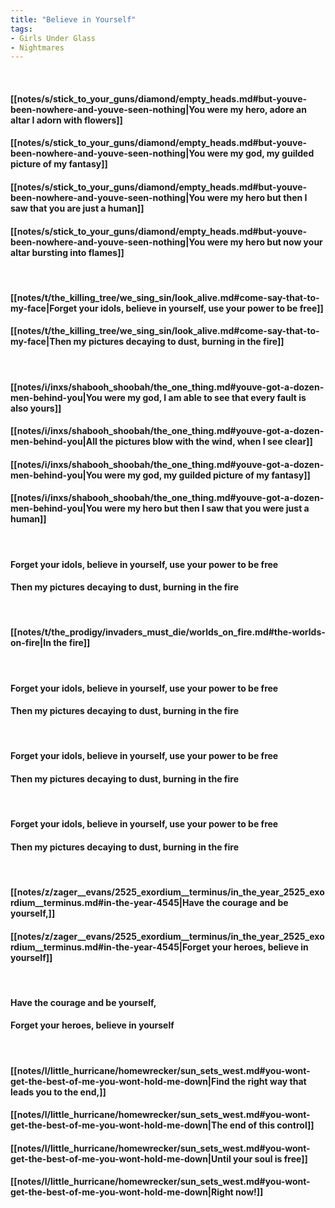 ```yaml
---
title: "Believe in Yourself"
tags:
- Girls Under Glass
- Nightmares
---
```

&nbsp;
#### [[notes/s/stick_to_your_guns/diamond/empty_heads.md#but-youve-been-nowhere-and-youve-seen-nothing|You were my hero, adore an altar I adorn with flowers]]
#### [[notes/s/stick_to_your_guns/diamond/empty_heads.md#but-youve-been-nowhere-and-youve-seen-nothing|You were my god, my guilded picture of my fantasy]]
#### [[notes/s/stick_to_your_guns/diamond/empty_heads.md#but-youve-been-nowhere-and-youve-seen-nothing|You were my hero but then I saw that you are just a human]]
#### [[notes/s/stick_to_your_guns/diamond/empty_heads.md#but-youve-been-nowhere-and-youve-seen-nothing|You were my hero but now your altar bursting into flames]]
&nbsp;
#### [[notes/t/the_killing_tree/we_sing_sin/look_alive.md#come-say-that-to-my-face|Forget your idols, believe in yourself, use your power to be free]]
#### [[notes/t/the_killing_tree/we_sing_sin/look_alive.md#come-say-that-to-my-face|Then my pictures decaying to dust, burning in the fire]]
&nbsp;
#### [[notes/i/inxs/shabooh_shoobah/the_one_thing.md#youve-got-a-dozen-men-behind-you|You were my god, I am able to see that every fault is also yours]]
#### [[notes/i/inxs/shabooh_shoobah/the_one_thing.md#youve-got-a-dozen-men-behind-you|All the pictures blow with the wind, when I see clear]]
#### [[notes/i/inxs/shabooh_shoobah/the_one_thing.md#youve-got-a-dozen-men-behind-you|You were my god, my guilded picture of my fantasy]]
#### [[notes/i/inxs/shabooh_shoobah/the_one_thing.md#youve-got-a-dozen-men-behind-you|You were my hero but then I saw that you were just a human]]
&nbsp;
#### Forget your idols, believe in yourself, use your power to be free
#### Then my pictures decaying to dust, burning in the fire
&nbsp;
#### [[notes/t/the_prodigy/invaders_must_die/worlds_on_fire.md#the-worlds-on-fire|In the fire]]
&nbsp;
#### Forget your idols, believe in yourself, use your power to be free
#### Then my pictures decaying to dust, burning in the fire
&nbsp;
#### Forget your idols, believe in yourself, use your power to be free
#### Then my pictures decaying to dust, burning in the fire
&nbsp;
#### Forget your idols, believe in yourself, use your power to be free
#### Then my pictures decaying to dust, burning in the fire
&nbsp;
#### [[notes/z/zager__evans/2525_exordium__terminus/in_the_year_2525_exordium__terminus.md#in-the-year-4545|Have the courage and be yourself,]]
#### [[notes/z/zager__evans/2525_exordium__terminus/in_the_year_2525_exordium__terminus.md#in-the-year-4545|Forget your heroes, believe in yourself]]
&nbsp;
#### Have the courage and be yourself,
#### Forget your heroes, believe in yourself
&nbsp;
#### [[notes/l/little_hurricane/homewrecker/sun_sets_west.md#you-wont-get-the-best-of-me-you-wont-hold-me-down|Find the right way that leads you to the end,]]
#### [[notes/l/little_hurricane/homewrecker/sun_sets_west.md#you-wont-get-the-best-of-me-you-wont-hold-me-down|The end of this control]]
#### [[notes/l/little_hurricane/homewrecker/sun_sets_west.md#you-wont-get-the-best-of-me-you-wont-hold-me-down|Until your soul is free]]
#### [[notes/l/little_hurricane/homewrecker/sun_sets_west.md#you-wont-get-the-best-of-me-you-wont-hold-me-down|Right now!]]
